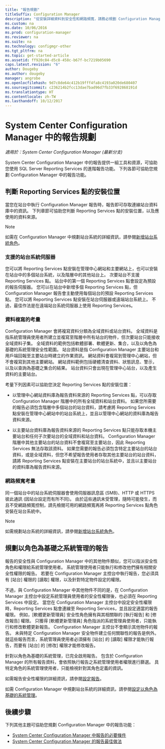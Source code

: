 ```yaml
---
title: "報告規劃"
titleSuffix: Configuration Manager
description: "從安裝詳細資料到安全性和網路頻寬，請務必規劃 Configuration Manager 中的報告。"
ms.custom: na
ms.date: 10/06/2016
ms.prod: configuration-manager
ms.reviewer: na
ms.suite: na
ms.technology: configmgr-other
ms.tgt_pltfrm: na
ms.topic: get-started-article
ms.assetid: ff920c84-d5c8-458c-b67f-bc7219b05690
caps.latest.revision: "6"
author: Dougeby
ms.author: dougeby
manager: angrobe
ms.openlocfilehash: 9d7c8de64c412b19fff4fa8c4193a020de680407
ms.sourcegitcommit: c236214b2fcc13dae7bad96d7fb33f692868191d
ms.translationtype: HT
ms.contentlocale: zh-TW
ms.lasthandoff: 10/12/2017
---
```

# <a name="planning-for-reporting-in-system-center-configuration-manager"></a>System Center Configuration Manager 中的報告規劃

*適用於：System Center Configuration Manager (最新分支)*

System Center Configuration Manager 中的報告提供一組工具和資源，可協助您使用 SQL Server Reporting Services 的進階報告功能。 下列各節可協助您規劃 Configuration Manager 中的報告功能。  

##  <a name="BKMK_InstallReportingServicesPoint"></a> 判斷 Reporting Services 點的安裝位置  
 當您在站台中執行 Configuration Manager 報告時，報告即可存取連線站台資料庫中的資訊。 下列章節可協助您判斷 Reporting Services 點的安裝位置，以及應使用的資料來源。  

> [!NOTE]  
>  如需在 Configuration Manager 中規劃站台系統的詳細資訊，請參閱[新增站台系統角色](../deploy/configure/add-site-system-roles.md)。  

###  <a name="BKMK_SupportedSiteServers"></a> 支援的站台系統伺服器  
 您可以將 Reporting Services 點安裝在管理中心網站和主要網站上，也可以安裝在站台中的多個站台系統，以及階層中的其他站台上。 次要站台不支援 Reporting Services 點。 站台中的第一個 Reporting Services 點會設定為預設的報告伺服器。 您可以在站台中新增多個 Reporting Services 點，但 Configuration Manager 報告會主動使用每個站台的預設 Reporting Services 點。 您可以將 Reporting Services 點安裝在站台伺服器或遠端站台系統上。 不過，最佳作法是在遠端站台系統伺服器上使用 Reporting Services。  

###  <a name="BKMK_DataReplication"></a> 資料複寫的考量  
 Configuration Manager 會將複寫資料分類為全域資料或站台資料。 全域資料是指系統管理員使用者所建立並複寫至階層中所有站台的物件，但次要站台只能接收全域資料子集。 全域資料的範例包括軟體部署、軟體更新、集合，以及以角色為基礎的系統管理安全性範圍。 站台資料是指 Configuration Manager 主要站台和用戶端回報至主要站台時建立的作業資訊。 網站資料會複寫到管理中心網站，但不會複寫到其他主要網站。 網站資料範例包括硬體清查資料、狀態訊息、警示，以及以查詢為基礎之集合的結果。 站台資料只會出現在管理中心站台，以及產生資料的主要站台。  

 考量下列因素可以協助您決定 Reporting Services 點的安裝位置：  

-   以管理中心網站資料庫為報告資料來源的 Reporting Services 點，可以存取 Configuration Manager 階層中的所有全域資料和站台資料。 如果您所需要的報告必須包含階層中多個站台的站台資料，請考慮將 Reporting Services 點安裝在管理中心網站中的站台系統上，並且以管理中心網站的資料庫為報告資料來源。  

-   以主要站台資料庫為報告資料來源的 Reporting Services 點只能存取本機主要站台和任何子次要站台的全域資料和站台資料。 Configuration Manager 階層中其他主要站台的站台資料不會複寫至主要站台，因此 Reporting Services 無法存取該資料。 如果您需要的報告必須包含特定主要站台的站台資料，或是全域資料，但您不希望報告使用者存取其他主要站台的站台資料，請將 Reporting Services 點安裝在主要站台的站台系統中，並且以主要站台的資料庫為報告資料來源。  

###  <a name="BKMK_NetworkBandwidth"></a> 網路頻寬考量  
 同一個站台中的站台系統伺服器會使用伺服器訊息區 (SMB)、HTTP 或 HTTPS 彼此通訊 (因站台設定而有所不同)。 由於這些通訊未受管理，隨時可能發生，而且不受網路頻寬控制，請先檢閱可用的網路頻寬再將 Reporting Services 點角色安裝在站台系統中。  

> [!NOTE]  
>  如需規劃站台系統的詳細資訊，請參閱[新增站台系統角色](../deploy/configure/add-site-system-roles.md)。  

##  <a name="BKMK_RoleBaseAdministration"></a> 規劃以角色為基礎之系統管理的報告  
 報告的安全性與 Configuration Manager 中的其他物件類似，您可以指派安全性角色和權限給系統管理使用者。 系統管理使用者只能執行和修改他們擁有相關安全性權限的報告。 若要在 Configuration Manager 主控台中執行報告，您必須具有 [站台] 權限的 [讀取] 權限，以及針對特定物件設定的權限。  

 不過，與 Configuration Manager 中其他物件不同的是，在 Configuration Manager 主控台中設定系統管理員使用者的安全性權限後，也必須在 Reporting Services 中設定。 當您在 Configuration Manager 主控台中設定安全性權限時，Reporting Services 點會連線至 Reporting Services，並且設定適當的報告權限。 例如，[軟體更新管理員]  安全性角色擁有與其相關聯的 [執行報告]  和 [修改報告]  權限。 只獲得 [軟體更新管理員]  角色指派的系統管理員使用者，只能執行和修改軟體更新報告。 Configuration Manager 主控台不會顯示其他物件的報告。 未與特定 Configuration Manager 安全物件建立任何關聯性的報告是例外。 就這些報告而言，系統管理員使用者必須擁有 [站台]  的 [讀取]  權限才能執行報告，而要有 [站台]  的 [修改]  權限才能修改報告。  

 針對以角色為基礎的系統管理，已完全啟用報告。 包含於 Configuration Manager 的所有報告資料，會依照執行報告之系統管理使用者權限進行篩選。 具特定角色的系統管理使用者，只能檢視針對其角色定義的資訊。  

 如需報告安全性權限的詳細資訊，請參閱[設定報告](configuring-reporting.md)。  

 如需 Configuration Manager 中規劃站台系統的詳細資訊，請參閱[設定以角色為基礎的系統管理](../deploy/configure/configure-role-based-administration.md)。  

## <a name="next-steps"></a>後續步驟  
 下列其他主題可協助您規劃 Configuration Manager 中的報告功能：  

-   [System Center Configuration Manager 中報告的必要條件](../../../core/servers/manage/prerequisites-for-reporting.md)  
-   [System Center Configuration Manager 的報告最佳做法](../../../core/servers/manage/best-practices-for-reporting.md)  
